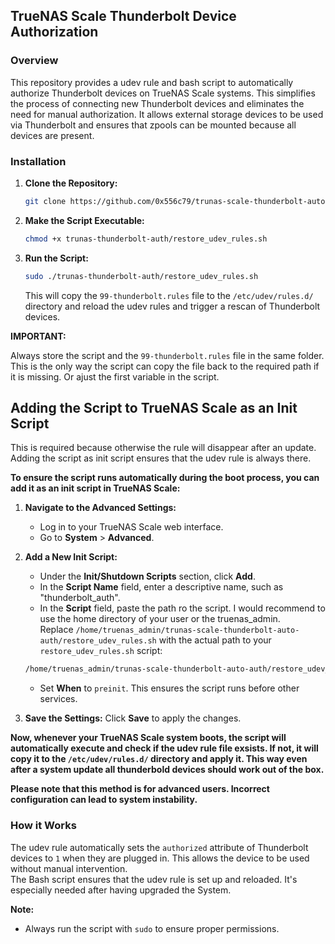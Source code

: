 ## **TrueNAS Scale Thunderbolt Device Authorization**

### **Overview**
This repository provides a udev rule and bash script to automatically authorize Thunderbolt devices on TrueNAS Scale systems. This simplifies the process of connecting new Thunderbolt devices and eliminates the need for manual authorization.
It allows external storage devices to be used via Thunderbolt and ensures that zpools can be mounted because all devices are present.

### **Installation**
1. **Clone the Repository:**
   ```bash
   git clone https://github.com/0x556c79/trunas-scale-thunderbolt-auto-auth.git
   ```
2. **Make the Script Executable:**
   ```bash
   chmod +x trunas-thunderbolt-auth/restore_udev_rules.sh
   ```
3. **Run the Script:**
   ```bash
   sudo ./trunas-thunderbolt-auth/restore_udev_rules.sh
   ```
   This will copy the `99-thunderbolt.rules` file to the `/etc/udev/rules.d/` directory and reload the udev rules and trigger a rescan of Thunderbolt devices.

**IMPORTANT:**

Always store the script and the `99-thunderbolt.rules` file in the same folder. This is the only way the script can copy the file back to the required path if it is missing. Or ajust the first variable in the script.


## **Adding the Script to TrueNAS Scale as an Init Script**
This is required because otherwise the rule will disappear after an update. Adding the script as init script ensures that the udev rule is always there.

**To ensure the script runs automatically during the boot process, you can add it as an init script in TrueNAS Scale:**

1. **Navigate to the Advanced Settings:**
   - Log in to your TrueNAS Scale web interface.
   - Go to **System** > **Advanced**.

2. **Add a New Init Script:**
   - Under the **Init/Shutdown Scripts** section, click **Add**.
   - In the **Script Name** field, enter a descriptive name, such as "thunderbolt_auth".
   - In the **Script** field, paste the path ro the script. I would recommend to use the home directory of your user or the truenas_admin.<br>
     Replace `/home/truenas_admin/trunas-scale-thunderbolt-auto-auth/restore_udev_rules.sh` with the actual path to your `restore_udev_rules.sh` script:

   ```bash
   /home/truenas_admin/trunas-scale-thunderbolt-auto-auth/restore_udev_rules.sh
   ```

   - Set **When** to `preinit`. This ensures the script runs before other services.

3. **Save the Settings:**
   Click **Save** to apply the changes.

**Now, whenever your TrueNAS Scale system boots, the script will automatically execute and check if the udev rule file exsists. If not, it will copy it to the `/etc/udev/rules.d/` directory and apply it.
This way even after a system update all thunderbold devices should work out of the box.**

**Please note that this method is for advanced users. Incorrect configuration can lead to system instability.** 


### **How it Works**
The udev rule automatically sets the `authorized` attribute of Thunderbolt devices to `1` when they are plugged in. This allows the device to be used without manual intervention.<br>
The Bash script ensures that the udev rule is set up and reloaded. It's especially needed after having upgraded the System.

**Note:**
* Always run the script with `sudo` to ensure proper permissions.
